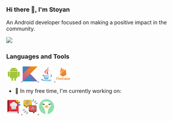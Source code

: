 ### Hi there 👋, I'm Stoyan
An Android developer focused on making a positive impact in the community.

![](https://github-profile-trophy.vercel.app/?username=skorudzhiev)

### Languages and Tools
<p align="left"> 
	<a href="https://developer.android.com" target="_blank"> 
		<img src="https://github.com/devicons/devicon/blob/master/icons/android/android-original.svg" alt="android" width="40" height="40"/> </a> 
	<a href="https://kotlinlang.org" target="_blank"> 
		<img src="https://github.com/devicons/devicon/blob/master/icons/kotlin/kotlin-original.svg" alt="kotlin" width="40" height="40"/> </a> 
	<a href="https://www.java.com/en/" target="_blank"> 
		<img src="https://github.com/devicons/devicon/blob/master/icons/java/java-original.svg" alt="java" width="40" height="40"/> </a>
	<a href="https://firebase.google.com/" target="_blank"> 
		<img src="https://github.com/devicons/devicon/blob/master/icons/firebase/firebase-plain-wordmark.svg" alt="firebase" width="40" height="40"/> </a>
</p>

- 🔭 In my free time, I'm currently working on:
<p align="left"> 
	<a href="https://github.com/skorudzhiev/Cookery" target="_blank"> 
		<img src="https://github.com/skorudzhiev/skorudzhiev/blob/main/assets/Cookery.svg" alt="quizexplorer" width="40" height="40"/> </a> 
	<a href="https://play.google.com/store/apps/details?id=com.skorudzhiev.quizexplorer" target="_blank"> 
		<img src="https://github.com/skorudzhiev/skorudzhiev/blob/main/assets/QuizExplorer.png" alt="quizexplorer" width="40" height="40"/> </a> 
	<a href="https://play.google.com/store/apps/details?id=com.skorudzhiev.flockattack" target="_blank"> 
		<img src="https://github.com/skorudzhiev/skorudzhiev/blob/main/assets/FlockAttack.svg" alt="flockattack" width="40" height="40"/> </a> 
</p>

<!--
**skorudzhiev/skorudzhiev** is a ✨ _special_ ✨ repository because its `README.md` (this file) appears on your GitHub profile.

Here are some ideas to get you started:

- 🔭 I’m currently working on ...
- 🌱 I’m currently learning ...
- 👯 I’m looking to collaborate on ...
- 📫 How to reach me: ...
- ⚡ Fun fact: ...
-->
